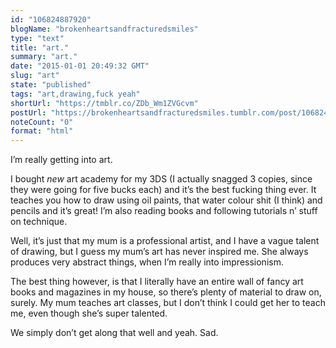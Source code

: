 ```yaml
---
id: "106824887920"
blogName: "brokenheartsandfracturedsmiles"
type: "text"
title: "art."
summary: "art."
date: "2015-01-01 20:49:32 GMT"
slug: "art"
state: "published"
tags: "art,drawing,fuck yeah"
shortUrl: "https://tmblr.co/ZDb_Wm1ZVGcvm"
postUrl: "https://brokenheartsandfracturedsmiles.tumblr.com/post/106824887920/art"
noteCount: "0"
format: "html"
---
```


I’m really getting into art. 

I bought *new* art academy for my 3DS (I actually snagged 3 copies, since they were going for five bucks each) and it’s the best fucking thing ever. It teaches you how to draw using oil paints, that water colour shit (I think) and pencils and it’s great! I’m also reading books and following tutorials n’ stuff on technique.

Well, it’s just that my mum is a professional artist, and I have a vague talent of drawing, but I guess my mum’s art has never inspired me. She always produces very abstract things, when I’m really into impressionism. 

The best thing however, is that I literally have an entire wall of fancy art books and magazines in my house, so there’s plenty of material to draw on, surely. My mum teaches art classes, but I don’t think I could get her to teach me, even though she’s super talented. 

We simply don’t get along that well and yeah. Sad.